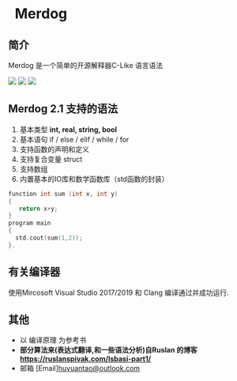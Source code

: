 
#   Merdog
## 简介
Merdog 是一个简单的开源解释器C-Like 语言语法

![](https://img.shields.io/badge/C--Like-interpreter-brightgreen)
![](https://img.shields.io/badge/merdog-easy%20to%20use-orange)
[![](https://img.shields.io/github/languages/top/HttoHu/Merdog)](http://www.cplusplus.com/)  

## Merdog 2.1 支持的语法
1. 基本类型 **int, real, string, bool**
2. 基本语句 if / else / elif / while / for
3. 支持函数的声明和定义
4. 支持复合变量 struct
5. 支持数组
6. 内置基本的IO库和数学函数库（std函数的封装）
```c++
function int sum (int x, int y)
{
   return x+y;
}
program main
{
  std.cout(sum(1,2));
}.
```

## 有关编译器
使用Mircosoft Visual Studio 2017/2019 和 Clang 编译通过并成功运行.

## 其他
* 以 编译原理 为参考书
* **部分算法来(表达式翻译,和一些语法分析)自Ruslan 的博客 https://ruslanspivak.com/lsbasi-part1/**
* 邮箱 [Email]huyuantao@outlook.com
